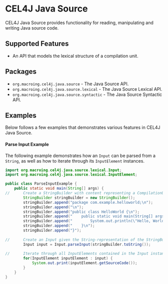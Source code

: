 CEL4J Java Source
=================
CEL4J Java Source provides functionality for reading, manipulating and writing Java source code.

Supported Features
------------------
* An API that models the lexical structure of a compilation unit.

Packages
--------
* `org.macroing.cel4j.java.source` - The Java Source API.
* `org.macroing.cel4j.java.source.lexical` - The Java Source Lexical API.
* `org.macroing.cel4j.java.source.syntactic` - The Java Source Syntactic API.

Examples
--------
Below follows a few examples that demonstrates various features in CEL4J Java Source.

#### Parse Input Example
The following example demonstrates how an `Input` can be parsed from a `String`, as well as how to iterate through its `InputElement` instances.

```java
import org.macroing.cel4j.java.source.lexical.Input;
import org.macroing.cel4j.java.source.lexical.InputElement;

public class ParseInputExample {
    public static void main(String[] args) {
//      Create a StringBuilder with content representing a CompilationUnit:
        StringBuilder stringBuilder = new StringBuilder();
        stringBuilder.append("package com.example.helloworld;\n");
        stringBuilder.append("\n");
        stringBuilder.append("public class HelloWorld {\n");
        stringBuilder.append("    public static void main(String[] args) {\n");
        stringBuilder.append("        System.out.println(\"Hello, World!\");\n");
        stringBuilder.append("    }\n");
        stringBuilder.append("}");
        
//      Create an Input given the String-representation of the StringBuilder:
        Input input = Input.parseInput(stringBuilder.toString());
        
//      Iterate through all InputElements contained in the Input instance and print their source code to standard output:
        for(InputElement inputElement : input) {
            System.out.print(inputElement.getSourceCode());
        }
    }
}
```